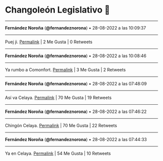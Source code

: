 # Changoleón Legislativo 🙈
*****
**Fernández Noroña** (**@fernandeznorona**) • 28-08-2022 a las 10:09:37
*****
Puej ji.
[Permalink](https://twitter.com/fernandeznorona/status/1563951953494917120) | 2 Me Gusta | 0 Retweets
*****
**Fernández Noroña** (**@fernandeznorona**) • 28-08-2022 a las 10:08:46
*****
Ya rumbo a Comonfort.
[Permalink](https://twitter.com/fernandeznorona/status/1563951742026280961) | 3 Me Gusta | 2 Retweets
*****
**Fernández Noroña** (**@fernandeznorona**) • 28-08-2022 a las 07:48:09
*****
Así va Celaya.
[Permalink](https://twitter.com/fernandeznorona/status/1563916354478116864) | 70 Me Gusta | 19 Retweets
*****
**Fernández Noroña** (**@fernandeznorona**) • 28-08-2022 a las 07:46:22
*****
Chingón Celaya.
[Permalink](https://twitter.com/fernandeznorona/status/1563915904752435200) | 70 Me Gusta | 22 Retweets
*****
**Fernández Noroña** (**@fernandeznorona**) • 28-08-2022 a las 07:44:33
*****
Ya en Celaya.
[Permalink](https://twitter.com/fernandeznorona/status/1563915449133301760) | 54 Me Gusta | 10 Retweets